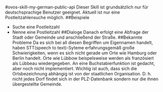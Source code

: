 #ovos-skill-my-german-public-api
Dieser Skill ist grundsätzlich nur für deutschsprachige Benutzer geeignet. Aktuell ist nur eine Postleitzahlensuche möglich.
##Beispiele
- Suche eine Postleitzahl
- Nenne eine Postleitzahl
##Dialoge
Danach erfolgt eine Abfrage der Stadt oder Gemeinde und anschließend der Straße.
##Bekannte Probleme
Da es sich bei all diesen Begriffen um Eigennamen handelt, haben STT(speech to text)-Syteme erfahrungsgemäß große Schwierigkeiten, wenn es sich nicht gerade um Orte wie Hamburg oder Berlin handelt. Orte wie Lübbow beispelsweise werden als französiert als Lübbeau wiedergegeben. An eine Buchstabierfunktion ist gedacht, aber noch nicht implementiert. Wichtig ist auch, dass sich die Ortsbezeichnung abhängig ist von der staatlichen Organisation. D. h. nicht jedes Dorf findet sich in der PLZ-Datenbank sondern nur die ihnen übergestellte Gemeinde.